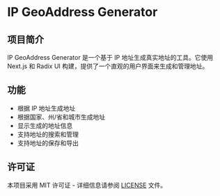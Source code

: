 # IP GeoAddress Generator

## 项目简介

IP GeoAddress Generator 是一个基于 IP 地址生成真实地址的工具。它使用 Next.js 和 Radix UI 构建，提供了一个直观的用户界面来生成和管理地址。

## 功能

- 根据 IP 地址生成地址
- 根据国家、州/省和城市生成地址
- 显示生成的地址信息
- 支持地址的搜索和管理
- 支持地址的保存和导出

## 许可证

本项目采用 MIT 许可证 - 详细信息请参阅 [LICENSE](./LICENSE) 文件。
